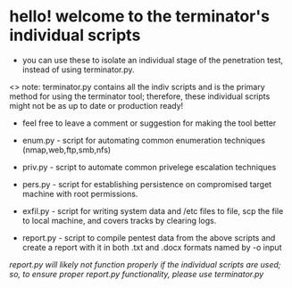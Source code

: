 # hello! welcome to the terminator's individual scripts
- you can use these to isolate an individual stage of the penetration test, instead of using terminator.py.

<> note: terminator.py contains all the indiv scripts and is the primary method for using the terminator tool; therefore, these individual scripts might not be as up to date or production ready! 
- feel free to leave a comment or suggestion for making the tool better

- enum.py - script for automating common enumeration techniques (nmap,web,ftp,smb,nfs)
- priv.py - script to automate common privelege escalation techniques
- pers.py - script for establishing persistence on compromised target machine with root permissions.
- exfil.py - script for writing system data and /etc files to file, scp the file to local machine, and covers tracks by clearing logs.
- report.py - script to compile pentest data from the above scripts and create a report with it in both .txt and .docx formats named by -o input

*report.py will likely not function properly if the individual scripts are used; so, to ensure proper report.py functionality, please use terminator.py*
